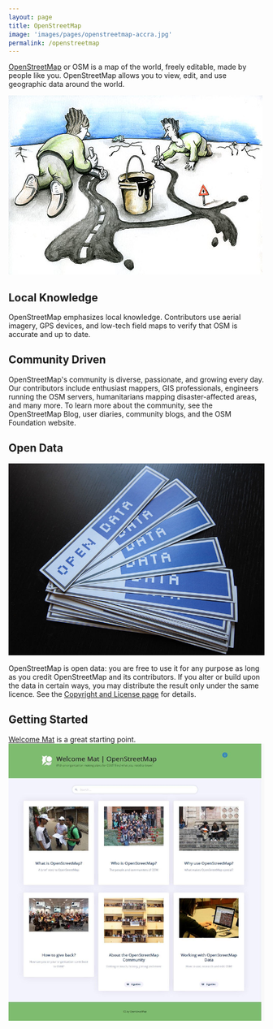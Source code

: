 ```yaml
---
layout: page
title: OpenStreetMap
image: 'images/pages/openstreetmap-accra.jpg'
permalink: /openstreetmap
---
```

[OpenStreetMap](//osm.org) or OSM is a map of the world, freely editable, made by people like you. OpenStreetMap allows you to view, edit, and use geographic data around the world.

![Mapt the world from scratch](/images/pages/map-world-from-scratch.jpg)

## Local Knowledge
OpenStreetMap emphasizes local knowledge. Contributors use aerial imagery, GPS devices, and low-tech field maps to verify that OSM is accurate and up to date.

## Community Driven
OpenStreetMap's community is diverse, passionate, and growing every day. Our contributors include enthusiast mappers, GIS professionals, engineers running the OSM servers, humanitarians mapping disaster-affected areas, and many more. To learn more about the community, see the OpenStreetMap Blog, user diaries, community blogs, and the OSM Foundation website.

## Open Data
![Open Data stickers](/images/pages/open-data-stickers.jpg)

OpenStreetMap is open data: you are free to use it for any purpose as long as you credit OpenStreetMap and its contributors. If you alter or build upon the data in certain ways, you may distribute the result only under the same licence. See the [Copyright and License page](https://www.openstreetmap.org/copyright) for details.

## Getting Started
[Welcome Mat](https://welcome.openstreetmap.org/) is a great starting point. 
![](/images/pages/welcome-mat.jpg)